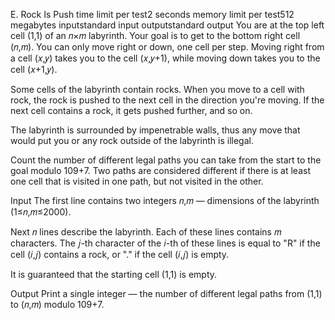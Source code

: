 E. Rock Is Push
time limit per test2 seconds
memory limit per test512 megabytes
inputstandard input
outputstandard output
You are at the top left cell (1,1) of an 𝑛×𝑚 labyrinth. Your goal is to get to the bottom right cell (𝑛,𝑚). You can only move right or down, one cell per step. Moving right from a cell (𝑥,𝑦) takes you to the cell (𝑥,𝑦+1), while moving down takes you to the cell (𝑥+1,𝑦).

Some cells of the labyrinth contain rocks. When you move to a cell with rock, the rock is pushed to the next cell in the direction you're moving. If the next cell contains a rock, it gets pushed further, and so on.

The labyrinth is surrounded by impenetrable walls, thus any move that would put you or any rock outside of the labyrinth is illegal.

Count the number of different legal paths you can take from the start to the goal modulo 109+7. Two paths are considered different if there is at least one cell that is visited in one path, but not visited in the other.

Input
The first line contains two integers 𝑛,𝑚 — dimensions of the labyrinth (1≤𝑛,𝑚≤2000).

Next 𝑛 lines describe the labyrinth. Each of these lines contains 𝑚 characters. The 𝑗-th character of the 𝑖-th of these lines is equal to "R" if the cell (𝑖,𝑗) contains a rock, or "." if the cell (𝑖,𝑗) is empty.

It is guaranteed that the starting cell (1,1) is empty.

Output
Print a single integer — the number of different legal paths from (1,1) to (𝑛,𝑚) modulo 109+7.
